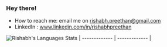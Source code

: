 ### Hey there! 

- How to reach me: email me on rishabh.preethan@gmail.com
- LinkedIn : www.linkedin.com/in/rishabhpreethan


<!-- ![Github stats](https://github-readme-stats.vercel.app/api?username=rishabhpreethan&count_private=true&show_icons=true&theme=radical) -->

![Rishabh's Languages Stats](https://github-readme-stats.vercel.app/api/top-langs/?username=rishabhpreethan&theme=ocean_dark&langs_count=10&&border_color=6b03fc)
| ------------- | ------------- |
